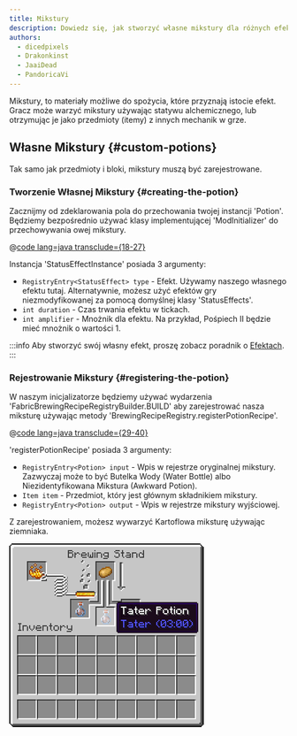 ```yaml
---
title: Mikstury
description: Dowiedz się, jak stworzyć własne mikstury dla różnych efektów.
authors:
  - dicedpixels
  - Drakonkinst
  - JaaiDead
  - PandoricaVi
---
```


Mikstury, to materiały możliwe do spożycia, które przyznają istocie efekt. Gracz może warzyć mikstury używając statywu alchemicznego, lub otrzymując je jako przedmioty (itemy) z innych mechanik w grze.

## Własne Mikstury {#custom-potions}

Tak samo jak przedmioty i bloki, mikstury muszą być zarejestrowane.

### Tworzenie Własnej Mikstury {#creating-the-potion}

Zacznijmy od zdeklarowania pola do przechowania twojej instancji 'Potion'. Będziemy bezpośrednio używać klasy implementującej 'ModInitializer' do przechowywania owej mikstury.

@[code lang=java transclude={18-27}](@/reference/1.21.4/src/main/java/com/example/docs/potion/FabricDocsReferencePotions.java)

Instancja 'StatusEffectInstance' posiada 3 argumenty:

- `RegistryEntry<StatusEffect> type` - Efekt. Używamy naszego własnego efektu tutaj. Alternatywnie, możesz użyć efektów gry niezmodyfikowanej za pomocą domyślnej klasy 'StatusEffects'.
- `int duration` - Czas trwania efektu w tickach.
- `int amplifier` - Mnożnik dla efektu. Na przykład, Pośpiech II będzie mieć mnożnik o wartości 1.

:::info
Aby stworzyć swój własny efekt, proszę zobacz poradnik o [Efektach](../entities/effects).
:::

### Rejestrowanie Mikstury {#registering-the-potion}

W naszym inicjalizatorze będziemy używać wydarzenia 'FabricBrewingRecipeRegistryBuilder.BUILD' aby zarejestrować nasza miksturę używając metody 'BrewingRecipeRegistry.registerPotionRecipe'.

@[code lang=java transclude={29-40}](@/reference/1.21.4/src/main/java/com/example/docs/potion/FabricDocsReferencePotions.java)

'registerPotionRecipe' posiada 3 argumenty:

- `RegistryEntry<Potion> input` - Wpis w rejestrze oryginalnej mikstury. Zazwyczaj może to być Butelka Wody (Water Bottle) albo Niezidentyfikowana Mikstura (Awkward Potion).
- `Item item` - Przedmiot, który jest głównym składnikiem mikstury.
- `RegistryEntry<Potion> output` - Wpis w rejestrze mikstury wyjściowej.

Z zarejestrowaniem, możesz wywarzyć Kartoflowa miksturę używając ziemniaka.

![Efekt w Ekwipunku Gracza](/assets/develop/tater-potion.png)
